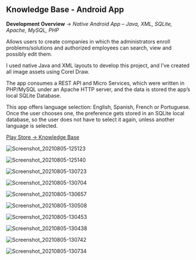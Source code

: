 ## Knowledge Base - Android App

**Development Overview** -> *Native Android App – Java, XML, SQLite, Apache, MySQL, PHP*

Allows users to create companies in which the administrators enroll problems/solutions and authorized employees can search, view and possibly edit them.

I used native Java and XML layouts to develop this project, and I’ve created all image assets using Corel Draw.

The app consumes a REST API and Micro Services, which were written in PHP/MySQL under an Apache HTTP server, and the data is stored the app’s local SQLite Database.

This app offers language selection: English, Spanish, French or Portuguese. Once the user chooses one, the preference gets stored in an SQLite local database, so the user does not have to select it again, unless another language is selected.

[Play Store -> Knowledge Base](https://play.google.com/store/apps/details?id=com.prpinfo.bancodesolucoes&hl=en)


![Screenshot_20210805-125123](https://user-images.githubusercontent.com/28379115/183942083-72e06a54-0f5a-4a52-a839-9397ba310dd3.png)

![Screenshot_20210805-125140](https://user-images.githubusercontent.com/28379115/183942080-7312b3ee-18d6-4ed7-8d10-810a68d5cbdb.png)

![Screenshot_20210805-130723](https://user-images.githubusercontent.com/28379115/183942052-45ddbb86-2d2a-45d2-9fbd-7b497d163d87.png)

![Screenshot_20210805-130704](https://user-images.githubusercontent.com/28379115/183942057-5e72d22a-348f-4ad1-9e7c-22fafd0ff74b.png)

![Screenshot_20210805-130657](https://user-images.githubusercontent.com/28379115/183942061-44a51b76-3d74-4937-a5e7-ee31b34b1ab5.png)

![Screenshot_20210805-130508](https://user-images.githubusercontent.com/28379115/183942066-3610b120-18a4-4c1f-b019-d4b0e480fa43.png)

![Screenshot_20210805-130453](https://user-images.githubusercontent.com/28379115/183942070-ab1e8506-cbe4-4e50-b358-5bbc7d49a963.png)

![Screenshot_20210805-130438](https://user-images.githubusercontent.com/28379115/183942078-82946780-61fb-4c5e-bd6f-c92365d869b5.png)

![Screenshot_20210805-130742](https://user-images.githubusercontent.com/28379115/183942091-359b7c13-2af6-40ec-aa4a-20c6fb5b5a79.png)

![Screenshot_20210805-130734](https://user-images.githubusercontent.com/28379115/183942044-0a47fe76-041b-4c60-8203-d48a5cd5581d.png)
